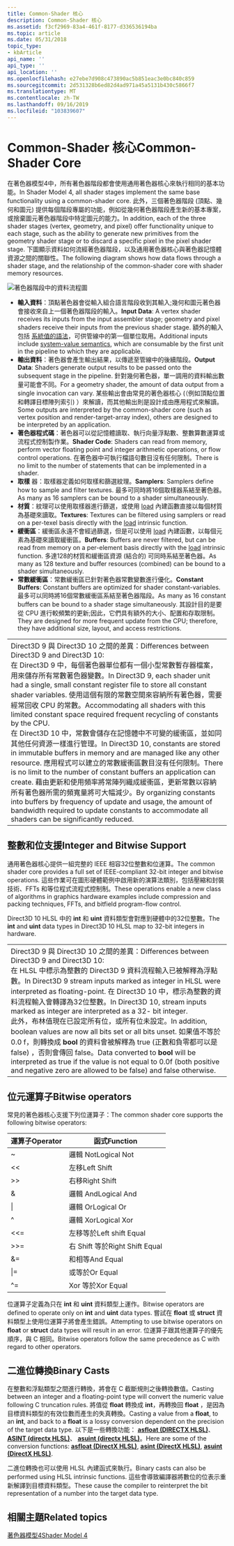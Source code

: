 ```yaml
---
title: Common-Shader 核心
description: Common-Shader 核心
ms.assetid: f3cf2969-83a4-461f-8177-d336536194ba
ms.topic: article
ms.date: 05/31/2018
topic_type:
- kbArticle
api_name: ''
api_type: ''
api_location: ''
ms.openlocfilehash: e27ebe7d908c473890ac5b851eac3e0bc840c859
ms.sourcegitcommit: 2d531328b6ed82d4ad971a45a5131b430c5866f7
ms.translationtype: MT
ms.contentlocale: zh-TW
ms.lasthandoff: 09/16/2019
ms.locfileid: "103839607"
---
```

# <a name="common-shader-core"></a><span data-ttu-id="624bd-103">Common-Shader 核心</span><span class="sxs-lookup"><span data-stu-id="624bd-103">Common-Shader Core</span></span>

<span data-ttu-id="624bd-104">在著色器模型4中，所有著色器階段都會使用通用著色器核心來執行相同的基本功能。</span><span class="sxs-lookup"><span data-stu-id="624bd-104">In Shader Model 4, all shader stages implement the same base functionality using a common-shader core.</span></span> <span data-ttu-id="624bd-105">此外，三個著色器階段 (頂點、幾何和圖元) 提供每個階段專屬的功能，例如從幾何著色器階段產生新的基本專案，或捨棄圖元著色器階段中特定圖元的能力。</span><span class="sxs-lookup"><span data-stu-id="624bd-105">In addition, each of the three shader stages (vertex, geometry, and pixel) offer functionality unique to each stage, such as the ability to generate new primitives from the geometry shader stage or to discard a specific pixel in the pixel shader stage.</span></span> <span data-ttu-id="624bd-106">下圖顯示資料如何流經著色器階段，以及通用著色器核心與著色器記憶體資源之間的關聯性。</span><span class="sxs-lookup"><span data-stu-id="624bd-106">The following diagram shows how data flows through a shader stage, and the relationship of the common-shader core with shader memory resources.</span></span>

![著色器階段中的資料流程圖](images/d3d10-shader-unit.png)

-   <span data-ttu-id="624bd-108">**輸入資料**：頂點著色器會從輸入組合語言階段收到其輸入;幾何和圖元著色器會接收來自上一個著色器階段的輸入。</span><span class="sxs-lookup"><span data-stu-id="624bd-108">**Input Data**: A vertex shader receives its inputs from the input assembler stage; geometry and pixel shaders receive their inputs from the previous shader stage.</span></span> <span data-ttu-id="624bd-109">額外的輸入包括 [系統值的語法](dx-graphics-hlsl-semantics.md)，可供管線中的第一個單位取用。</span><span class="sxs-lookup"><span data-stu-id="624bd-109">Additional inputs include [system-value semantics](dx-graphics-hlsl-semantics.md), which are consumable by the first unit in the pipeline to which they are applicable.</span></span>
-   <span data-ttu-id="624bd-110">**輸出資料**：著色器會產生輸出結果，以傳遞至管線中的後續階段。</span><span class="sxs-lookup"><span data-stu-id="624bd-110">**Output Data**: Shaders generate output results to be passed onto the subsequent stage in the pipeline.</span></span> <span data-ttu-id="624bd-111">針對幾何著色器，單一調用的資料輸出數量可能會不同。</span><span class="sxs-lookup"><span data-stu-id="624bd-111">For a geometry shader, the amount of data output from a single invocation can vary.</span></span> <span data-ttu-id="624bd-112">某些輸出會由常見的著色器核心 (（例如頂點位置和轉譯目標陣列索引) ）來解讀，而其他輸出則是設計成由應用程式來解讀。</span><span class="sxs-lookup"><span data-stu-id="624bd-112">Some outputs are interpreted by the common-shader core (such as vertex position and render-target-array index), others are designed to be interpreted by an application.</span></span>
-   <span data-ttu-id="624bd-113">**著色器程式碼**：著色器可以從記憶體讀取、執行向量浮點數、整數算數運算或流程式控制製作業。</span><span class="sxs-lookup"><span data-stu-id="624bd-113">**Shader Code**: Shaders can read from memory, perform vector floating point and integer arithmetic operations, or flow control operations.</span></span> <span data-ttu-id="624bd-114">在著色器中可執行檔語句數目沒有任何限制。</span><span class="sxs-lookup"><span data-stu-id="624bd-114">There is no limit to the number of statements that can be implemented in a shader.</span></span>
-   <span data-ttu-id="624bd-115">**取樣** 器：取樣器定義如何取樣和篩選紋理。</span><span class="sxs-lookup"><span data-stu-id="624bd-115">**Samplers**: Samplers define how to sample and filter textures.</span></span> <span data-ttu-id="624bd-116">最多可同時將16個取樣器系結至著色器。</span><span class="sxs-lookup"><span data-stu-id="624bd-116">As many as 16 samplers can be bound to a shader simultaneously.</span></span>
-   <span data-ttu-id="624bd-117">**材質**：紋理可以使用取樣器進行篩選，或使用 [load](dx-graphics-hlsl-to-load.md) 內建函數直接以每個材質為基礎來讀取。</span><span class="sxs-lookup"><span data-stu-id="624bd-117">**Textures**: Textures can be filtered using samplers or read on a per-texel basis directly with the [load](dx-graphics-hlsl-to-load.md) intrinsic function.</span></span>
-   <span data-ttu-id="624bd-118">**緩衝區**：緩衝區永遠不會經過篩選，但是可以使用 [load](dx-graphics-hlsl-to-load.md) 內建函數，以每個元素為基礎來讀取緩衝區。</span><span class="sxs-lookup"><span data-stu-id="624bd-118">**Buffers**: Buffers are never filtered, but can be read from memory on a per-element basis directly with the [load](dx-graphics-hlsl-to-load.md) intrinsic function.</span></span> <span data-ttu-id="624bd-119">多達128的材質和緩衝區資源 (結合的) 可同時系結至著色器。</span><span class="sxs-lookup"><span data-stu-id="624bd-119">As many as 128 texture and buffer resources (combined) can be bound to a shader simultaneously.</span></span>
-   <span data-ttu-id="624bd-120">**常數緩衝區**：常數緩衝區已針對著色器常數變數進行優化。</span><span class="sxs-lookup"><span data-stu-id="624bd-120">**Constant Buffers**: Constant buffers are optimized for shader constant-variables.</span></span> <span data-ttu-id="624bd-121">最多可以同時將16個常數緩衝區系結至著色器階段。</span><span class="sxs-lookup"><span data-stu-id="624bd-121">As many as 16 constant buffers can be bound to a shader stage simultaneously.</span></span> <span data-ttu-id="624bd-122">其設計目的是要從 CPU 進行較頻繁的更新;因此，它們具有額外的大小、配置和存取限制。</span><span class="sxs-lookup"><span data-stu-id="624bd-122">They are designed for more frequent update from the CPU; therefore, they have additional size, layout, and access restrictions.</span></span>



|                                                                                                                                                                                                                                                                                                                                                                                                                                                                                                                                                                                                                                                                                                      |
|------------------------------------------------------------------------------------------------------------------------------------------------------------------------------------------------------------------------------------------------------------------------------------------------------------------------------------------------------------------------------------------------------------------------------------------------------------------------------------------------------------------------------------------------------------------------------------------------------------------------------------------------------------------------------------------------------|
| <span data-ttu-id="624bd-123">Direct3D 9 與 Direct3D 10 之間的差異：</span><span class="sxs-lookup"><span data-stu-id="624bd-123">Differences between Direct3D 9 and Direct3D 10:</span></span><br/> <span data-ttu-id="624bd-124">在 Direct3D 9 中，每個著色器單位都有一個小型常數暫存器檔案，用來儲存所有常數著色器變數。</span><span class="sxs-lookup"><span data-stu-id="624bd-124">In Direct3D 9, each shader unit had a single, small constant register file to store all constant shader variables.</span></span> <span data-ttu-id="624bd-125">使用這個有限的常數空間來容納所有著色器，需要經常回收 CPU 的常數。</span><span class="sxs-lookup"><span data-stu-id="624bd-125">Accommodating all shaders with this limited constant space required frequent recycling of constants by the CPU.</span></span><br/> <span data-ttu-id="624bd-126">在 Direct3D 10 中，常數會儲存在記憶體中不可變的緩衝區，並如同其他任何資源一樣進行管理。</span><span class="sxs-lookup"><span data-stu-id="624bd-126">In Direct3D 10, constants are stored in immutable buffers in memory and are managed like any other resource.</span></span> <span data-ttu-id="624bd-127">應用程式可以建立的常數緩衝區數目沒有任何限制。</span><span class="sxs-lookup"><span data-stu-id="624bd-127">There is no limit to the number of constant buffers an application can create.</span></span> <span data-ttu-id="624bd-128">藉由更新和使用頻率將常陣列織成緩衝區，更新常數以容納所有著色器所需的頻寬量將可大幅減少。</span><span class="sxs-lookup"><span data-stu-id="624bd-128">By organizing constants into buffers by frequency of update and usage, the amount of bandwidth required to update constants to accommodate all shaders can be significantly reduced.</span></span><br/> |



 

## <a name="integer-and-bitwise-support"></a><span data-ttu-id="624bd-129">整數和位支援</span><span class="sxs-lookup"><span data-stu-id="624bd-129">Integer and Bitwise Support</span></span>

<span data-ttu-id="624bd-130">通用著色器核心提供一組完整的 IEEE 相容32位整數和位運算。</span><span class="sxs-lookup"><span data-stu-id="624bd-130">The common shader core provides a full set of IEEE-compliant 32-bit integer and bitwise operations.</span></span> <span data-ttu-id="624bd-131">這些作業可在圖形硬體範例中啟用新的演算法類別，包括壓縮和封裝技術、FFTs 和等位程式流程式控制制。</span><span class="sxs-lookup"><span data-stu-id="624bd-131">These operations enable a new class of algorithms in graphics hardware examples include compression and packing techniques, FFTs, and bitfield program-flow control.</span></span>

<span data-ttu-id="624bd-132">Direct3D 10 HLSL 中的 **int** 和 **uint** 資料類型會對應到硬體中的32位整數。</span><span class="sxs-lookup"><span data-stu-id="624bd-132">The **int** and **uint** data types in Direct3D 10 HLSL map to 32-bit integers in hardware.</span></span>



|                                                                                                                                                                                                                                                                                                                                                                                                                                                                                                              |
|--------------------------------------------------------------------------------------------------------------------------------------------------------------------------------------------------------------------------------------------------------------------------------------------------------------------------------------------------------------------------------------------------------------------------------------------------------------------------------------------------------------|
| <span data-ttu-id="624bd-133">Direct3D 9 與 Direct3D 10 之間的差異：</span><span class="sxs-lookup"><span data-stu-id="624bd-133">Differences between Direct3D 9 and Direct3D 10:</span></span><br/> <span data-ttu-id="624bd-134">在 HLSL 中標示為整數的 Direct3D 9 資料流程輸入已被解釋為浮點數。</span><span class="sxs-lookup"><span data-stu-id="624bd-134">In Direct3D 9 stream inputs marked as integer in HLSL were interpreted as floating-point.</span></span> <span data-ttu-id="624bd-135">在 Direct3D 10 中，標示為整數的資料流程輸入會轉譯為32位整數。</span><span class="sxs-lookup"><span data-stu-id="624bd-135">In Direct3D 10, stream inputs marked as integer are interpreted as a 32- bit integer.</span></span><br/> <span data-ttu-id="624bd-136">此外，布林值現在已設定所有位，或所有位未設定。</span><span class="sxs-lookup"><span data-stu-id="624bd-136">In addition, boolean values are now all bits set or all bits unset.</span></span> <span data-ttu-id="624bd-137">如果值不等於 0.0 f，則轉換成 **bool** 的資料會被解釋為 true (正數和負零都可以是 false) ，否則會傳回 false。</span><span class="sxs-lookup"><span data-stu-id="624bd-137">Data converted to **bool** will be interpreted as true if the value is not equal to 0.0f (both positive and negative zero are allowed to be false) and false otherwise.</span></span><br/> |



 

## <a name="bitwise-operators"></a><span data-ttu-id="624bd-138">位元運算子</span><span class="sxs-lookup"><span data-stu-id="624bd-138">Bitwise operators</span></span>

<span data-ttu-id="624bd-139">常見的著色器核心支援下列位運算子：</span><span class="sxs-lookup"><span data-stu-id="624bd-139">The common shader core supports the following bitwise operators:</span></span>



| <span data-ttu-id="624bd-140">運算子</span><span class="sxs-lookup"><span data-stu-id="624bd-140">Operator</span></span>  | <span data-ttu-id="624bd-141">函式</span><span class="sxs-lookup"><span data-stu-id="624bd-141">Function</span></span>          |
|-----------|-------------------|
| ~         | <span data-ttu-id="624bd-142">邏輯 Not</span><span class="sxs-lookup"><span data-stu-id="624bd-142">Logical Not</span></span>       |
| <<  | <span data-ttu-id="624bd-143">左移</span><span class="sxs-lookup"><span data-stu-id="624bd-143">Left Shift</span></span>        |
| >>  | <span data-ttu-id="624bd-144">右移</span><span class="sxs-lookup"><span data-stu-id="624bd-144">Right Shift</span></span>       |
| &         | <span data-ttu-id="624bd-145">邏輯 And</span><span class="sxs-lookup"><span data-stu-id="624bd-145">Logical And</span></span>       |
| \|        | <span data-ttu-id="624bd-146">邏輯 Or</span><span class="sxs-lookup"><span data-stu-id="624bd-146">Logical Or</span></span>        |
| ^         | <span data-ttu-id="624bd-147">邏輯 Xor</span><span class="sxs-lookup"><span data-stu-id="624bd-147">Logical Xor</span></span>       |
| <<= | <span data-ttu-id="624bd-148">左移等於</span><span class="sxs-lookup"><span data-stu-id="624bd-148">Left shift Equal</span></span>  |
| >>= | <span data-ttu-id="624bd-149">右 Shift 等於</span><span class="sxs-lookup"><span data-stu-id="624bd-149">Right Shift Equal</span></span> |
| &=        | <span data-ttu-id="624bd-150">和相等</span><span class="sxs-lookup"><span data-stu-id="624bd-150">And Equal</span></span>         |
| \|=       | <span data-ttu-id="624bd-151">或等於</span><span class="sxs-lookup"><span data-stu-id="624bd-151">Or Equal</span></span>          |
| ^=        | <span data-ttu-id="624bd-152">Xor 等於</span><span class="sxs-lookup"><span data-stu-id="624bd-152">Xor Equal</span></span>         |



 

<span data-ttu-id="624bd-153">位運算子定義為只在 **int** 和 **uint** 資料類型上運作。</span><span class="sxs-lookup"><span data-stu-id="624bd-153">Bitwise operators are defined to operate only on **int** and **uint** data types.</span></span> <span data-ttu-id="624bd-154">嘗試在 **float** 或 **struct** 資料類型上使用位運算子將會產生錯誤。</span><span class="sxs-lookup"><span data-stu-id="624bd-154">Attempting to use bitwise operators on **float** or **struct** data types will result in an error.</span></span> <span data-ttu-id="624bd-155">位運算子跟其他運算子的優先順序，與 C 相同。</span><span class="sxs-lookup"><span data-stu-id="624bd-155">Bitwise operators follow the same precedence as C with regard to other operators.</span></span>

## <a name="binary-casts"></a><span data-ttu-id="624bd-156">二進位轉換</span><span class="sxs-lookup"><span data-stu-id="624bd-156">Binary Casts</span></span>

<span data-ttu-id="624bd-157">在整數和浮點類型之間進行轉換，將會在 C 截斷規則之後轉換數值。</span><span class="sxs-lookup"><span data-stu-id="624bd-157">Casting between an integer and a floating-point type will convert the numeric value following C truncation rules.</span></span> <span data-ttu-id="624bd-158">將值從 **float** 轉換成 **int**，再轉換回 **float** ，是因為目標資料類型的有效位數而產生的失真轉換。</span><span class="sxs-lookup"><span data-stu-id="624bd-158">Casting a value from a **float**, to an **int**, and back to a **float** is a lossy conversion dependent on the precision of the target data type.</span></span> <span data-ttu-id="624bd-159">以下是一些轉換功能： [**asfloat (DIRECTX HLSL)**](dx-graphics-hlsl-asfloat.md)、 [**ASINT (directx HLSL)**](dx-graphics-hlsl-asint.md)、 [**asuint (directx HLSL)**](dx-graphics-hlsl-asuint.md)。</span><span class="sxs-lookup"><span data-stu-id="624bd-159">Here are some of the conversion functions: [**asfloat (DirectX HLSL)**](dx-graphics-hlsl-asfloat.md), [**asint (DirectX HLSL)**](dx-graphics-hlsl-asint.md), [**asuint (DirectX HLSL)**](dx-graphics-hlsl-asuint.md).</span></span>

<span data-ttu-id="624bd-160">二進位轉換也可以使用 HLSL 內建函式來執行。</span><span class="sxs-lookup"><span data-stu-id="624bd-160">Binary casts can also be performed using HLSL intrinsic functions.</span></span> <span data-ttu-id="624bd-161">這些會導致編譯器將數位的位表示重新解譯到目標資料類型。</span><span class="sxs-lookup"><span data-stu-id="624bd-161">These cause the compiler to reinterpret the bit representation of a number into the target data type.</span></span>

## <a name="related-topics"></a><span data-ttu-id="624bd-162">相關主題</span><span class="sxs-lookup"><span data-stu-id="624bd-162">Related topics</span></span>

<dl> <dt>

[<span data-ttu-id="624bd-163">著色器模型4</span><span class="sxs-lookup"><span data-stu-id="624bd-163">Shader Model 4</span></span>](dx-graphics-hlsl-sm4.md)
</dt> </dl>

 

 





